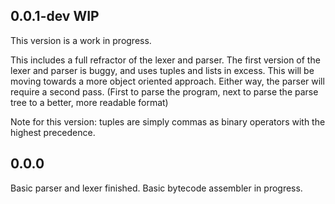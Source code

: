 ## 0.0.1-dev WIP
This version is a work in progress.

This includes a full refractor of the lexer and parser. The first version of the lexer and parser is buggy, and uses tuples and lists in excess. This will be moving towards a more object oriented approach. Either way, the parser will require a second pass. (First to parse the program, next to parse the parse tree to a better, more readable format)

Note for this version: tuples are simply commas as binary operators with the highest precedence.


## 0.0.0
Basic parser and lexer finished. Basic bytecode assembler in progress.